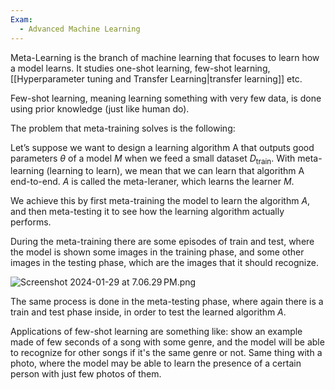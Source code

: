 ```yaml
---
Exam:
  - Advanced Machine Learning
---
```

Meta-Learning is the branch of machine learning that focuses to learn how a model learns. It studies one-shot learning, few-shot learning, [[Hyperparameter tuning and Transfer Learning|transfer learning]] etc.

Few-shot learning, meaning learning something with very few data, is done using prior knowledge (just like human do).

The problem that meta-training solves is the following:

Let’s suppose we want to design a learning algorithm A that outputs good parameters $\theta$ of a model $M$ when we feed a small dataset $D_\text{train}$. With meta-learning (learning to learn), we mean that we can learn that algorithm A end-to-end. $A$ is called the meta-leraner, which learns the learner $M$.

We achieve this by first meta-training the model to learn the algorithm $A$, and then meta-testing it to see how the learning algorithm actually performs.

During the meta-training there are some episodes of train and test, where the model is shown some images in the training phase, and some other images in the testing phase, which are the images that it should recognize.

![Screenshot 2024-01-29 at 7.06.29 PM.png](Screenshot_2024-01-29_at_7.06.29_PM.png)

The same process is done in the meta-testing phase, where again there is a train and test phase inside, in order to test the learned algorithm $A$.

Applications of few-shot learning are something like: show an example made of few seconds of a song with some genre, and the model will be able to recognize for other songs if it's the same genre or not. Same thing with a photo, where the model may be able to learn the presence of a certain person with just few photos of them.